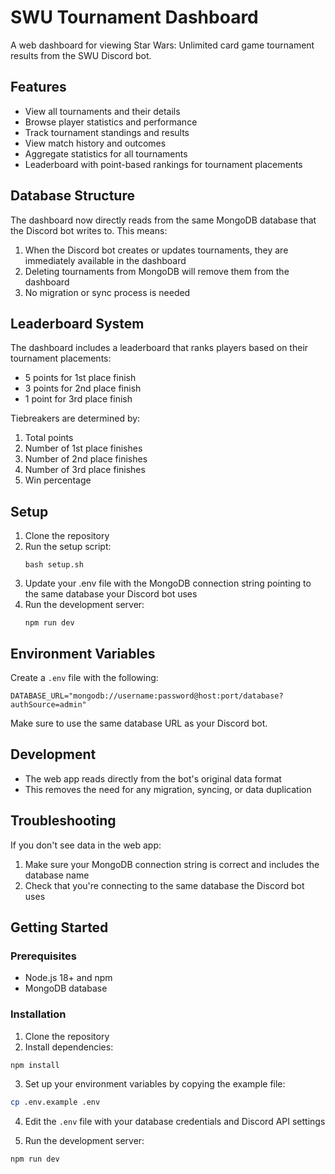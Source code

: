 # SWU Tournament Dashboard

A web dashboard for viewing Star Wars: Unlimited card game tournament results from the SWU Discord bot.

## Features

- View all tournaments and their details
- Browse player statistics and performance
- Track tournament standings and results
- View match history and outcomes
- Aggregate statistics for all tournaments
- Leaderboard with point-based rankings for tournament placements

## Database Structure

The dashboard now directly reads from the same MongoDB database that the Discord bot writes to. This means:

1. When the Discord bot creates or updates tournaments, they are immediately available in the dashboard
2. Deleting tournaments from MongoDB will remove them from the dashboard
3. No migration or sync process is needed

## Leaderboard System

The dashboard includes a leaderboard that ranks players based on their tournament placements:

- 5 points for 1st place finish
- 3 points for 2nd place finish
- 1 point for 3rd place finish

Tiebreakers are determined by:
1. Total points
2. Number of 1st place finishes
3. Number of 2nd place finishes
4. Number of 3rd place finishes
5. Win percentage

## Setup

1. Clone the repository
2. Run the setup script:
   ```
   bash setup.sh
   ```
3. Update your .env file with the MongoDB connection string pointing to the same database your Discord bot uses
4. Run the development server:
   ```
   npm run dev
   ```

## Environment Variables

Create a `.env` file with the following:

```
DATABASE_URL="mongodb://username:password@host:port/database?authSource=admin"
```

Make sure to use the same database URL as your Discord bot.

## Development

- The web app reads directly from the bot's original data format
- This removes the need for any migration, syncing, or data duplication

## Troubleshooting

If you don't see data in the web app:
1. Make sure your MongoDB connection string is correct and includes the database name
2. Check that you're connecting to the same database the Discord bot uses

## Getting Started

### Prerequisites

- Node.js 18+ and npm
- MongoDB database

### Installation

1. Clone the repository
2. Install dependencies:
```bash
npm install
```

3. Set up your environment variables by copying the example file:
```bash
cp .env.example .env
```

4. Edit the `.env` file with your database credentials and Discord API settings

5. Run the development server:
```bash
npm run dev
```